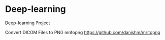 # Deep-learning
Deep-learning Project

Convert DICOM Files to PNG 
mritopng
https://github.com/danishm/mritopng
